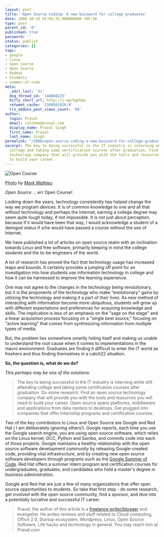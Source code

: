 ```yaml
---
layout: post
title: 'Open Source Coding: A new buzzword for college graduates'
date: 2008-10-26 01:01:35.000000000 +05:30
type: post
parent_id: '0'
published: true
password: ''
status: publish
categories: []
tags:
- google
- Linux
- open course
- Open Source
- RedHat
- Students
- summer-of-code
meta:
  _edit_last: '51'
  dsq_thread_id: '148668225'
  bitly_short_url: http://j.mp/kgUGqs
  retweet_cache: '1309561918:0'
  trx_addons_post_views_count: '68'
author:
  login: Praval
  email: catchme@praval.com
  display_name: Praval Singh
  first_name: Praval
  last_name: Singh
permalink: "/2008/open-source-coding-a-new-buzzword-for-college-graduates/"
excerpt: The key to being successful in the IT industry is interning while still attending
  college and taking some certification courses after graduation. Find an open source
  technology company that will provide you with the tools and resources you will need
  to build your career.
---
```

<div class="figure"><img src="/static/2008/10/open-course.jpg" alt="Open Course" />
<p class="credit"><abbr class="type" title="Photograph">Photo</abbr> by <cite><a href="http://www.flickr.com/photos/marcwathieu/2412755417/">Mark Wathieu</a></cite></p>
<p class="caption"><em>Open Source</em> ... err Open Course!</p>
</div>

<p>Looking down the years, technology consistently has helped change the way we program devices. It is of common knowledge to one and all that without technology and perhaps the Internet, earning a college degree may seem quite tough today, if not impossible. It is not just about perception, because if it would have been that way, I would acknowledge a student of a demigod status if s/he would have passed a course without the use of Internet. </p>
<p>We have published a lot of articles on open source realm with an inclination towards Linux and free software, primarily keeping in mind the college students and the to-be engineers of the world.</p>
<p>A lot of research has proved the fact that technology usage has increased leaps and bounds. It certainly provides a jumping off point for an investigation into how students use information technology in college and how it can be harnessed to improve the learning experience. </p>
<p>One may not agree to the changes in the technology being revolutionary, but it is the proponents of the technology who make "evolutionary" gains by utilizing the technology and making it a part of their lives. As new method of interacting with information become more ubiquitous, students will grow up with different expectations and preferences for acquiring knowledge and skills. The implication is less of an emphasis on the "sage on the stage" and a linear acquisition process focusing on a "single best source," focusing on "active learning" that comes from synthesizing information from multiple types of media.</p>
<p>But, the problem lies somewhere smartly hiding itself and making us unable to understand the root cause when it comes to implementations in the macro environment. Graduates are finding it difficult to enter the IT world as freshers and thus finding themselves in a catch22 situation. </p>
<p><strong>So, the question is, what do we do?</strong></p>
<p><em>This perhaps may be one of the solutions:</em></p>
<blockquote><p>The key to being successful in the IT industry is interning while still attending college and taking some certification courses after graduation. Do some research. Find an open source technology company that will provide you with the tools and resources you will need to build your career. Open source spans platforms, middleware and applications from data centers to desktops. Get plugged into companies that offer internship programs and certification courses.</p></blockquote>
<p>Two of the key contributors to Linux and Open Source are Google and Red Hat ( I am deliberately ignoring others!). Google reports, each time you use the Google search engine, you are using open source software, which relies on the Linux kernel, GCC, Python and Samba, and commits code into each of those projects. Google maintains a healthy relationship with the open source software development community by releasing Google-created code, providing vital infrastructure, and by creating new open source software developers through programs such as the <a href="http://code.google.com/soc/2008">Google Summer of Code</a>. Red Hat offers a summer intern program and certification courses for undergraduates, graduates, and candidates who hold a master's degree in business administration.</p>
<p>Google and Red Hat are just a few of many organizations that offer open source opportunities to students. So take that first step - do some research, get involved with the open source community, find a sponsor, and dive into a potentially lucrative and successful IT career. </p>
<blockquote><p>Praval, the author of this article is a <a href="http://www.praval.com">freelance writer/blogger</a> and evangelist. He writes reviews and stuff related to Cloud computing, Office 2.0, Startup ecosystem, Wordpress, Linux, Open Source Software, Life hacks and technology in general. You may reach him at Praval.com</p></blockquote>
